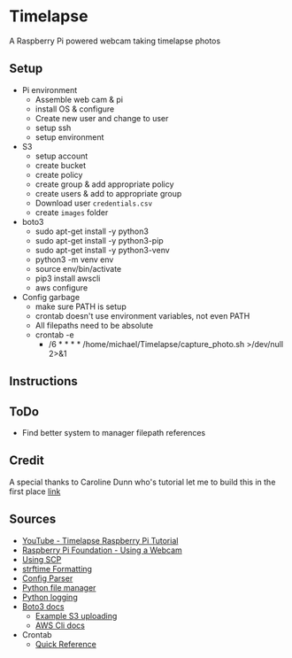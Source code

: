# Timelapse
A Raspberry Pi powered webcam taking timelapse photos

## Setup
- Pi environment
	- Assemble web cam & pi
	- install OS & configure
	- Create new user and change to user
	- setup ssh
	- setup environment
- S3
    - setup account
    - create bucket
    - create policy
    - create group & add appropriate policy
    - create users & add to appropriate group
    - Download user `credentials.csv`
    - create `images` folder
- boto3
    - sudo apt-get install -y python3
    - sudo apt-get install -y python3-pip
    - sudo apt-get install -y python3-venv
    - python3 -m venv env
    - source env/bin/activate
    - pip3 install awscli
    - aws configure
- Config garbage
    - make sure PATH is setup
    - crontab doesn't use environment variables, not even PATH
    - All filepaths need to be absolute
    - crontab -e
        - /6 * * * * /home/michael/Timelapse/capture_photo.sh >/dev/null 2>&1

## Instructions

## ToDo
- Find better system to manager filepath references

## Credit
A special thanks to Caroline Dunn who's tutorial let me to build this in the first place [link](https://www.youtube.com/watch?v=ofKqZx4DIhM)

## Sources
- [YouTube - Timelapse Raspberry Pi Tutorial](https://www.youtube.com/watch?v=ofKqZx4DIhM)
- [Raspberry Pi Foundation - Using a Webcam](https://www.raspberrypi.org/documentation/usage/webcams/)
- [Using SCP](https://linuxize.com/post/how-to-use-scp-command-to-securely-transfer-files/)
- [strftime Formatting](http://man7.org/linux/man-pages/man3/strftime.3.html)
- [Config Parser](https://docs.python.org/3/library/configparser.html)
- [Python file manager](https://realpython.com/working-with-files-in-python/)
- [Python logging](https://realpython.com/python-logging/#basic-configurations)
- [Boto3 docs](https://boto3.amazonaws.com/v1/documentation/api/latest/guide/s3-uploading-files.html)
    - [Example S3 uploading](https://boto3.amazonaws.com/v1/documentation/api/latest/guide/s3-uploading-files.html)
    - [AWS Cli docs](https://aws.amazon.com/cli/)
- Crontab
    - [Quick Reference](https://www.adminschoice.com/crontab-quick-reference)
    

